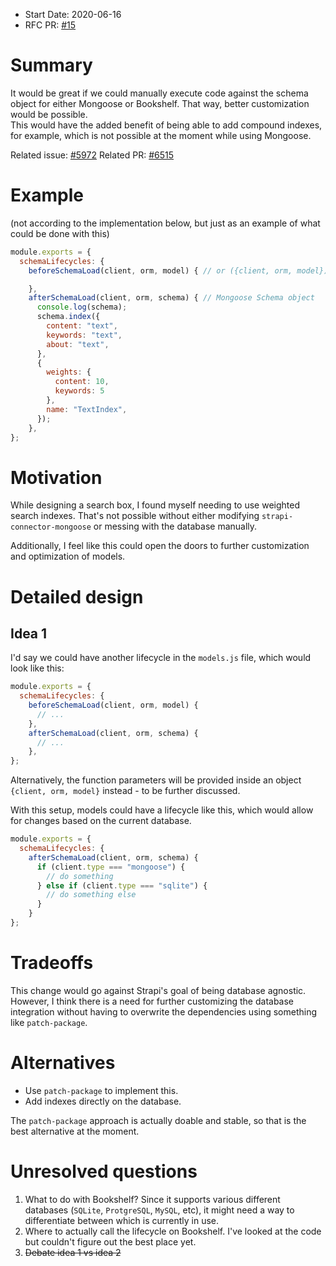 - Start Date: 2020-06-16
- RFC PR: [#15](https://github.com/strapi/rfcs/pull/15)

# Summary

It would be great if we could manually execute code against the schema object for either Mongoose or Bookshelf. That way, better customization would be possible.  
This would have the added benefit of being able to add compound indexes, for example, which is not possible at the moment while using Mongoose.

Related issue: [#5972](https://github.com/strapi/strapi/issues/5972)
Related PR: [#6515](https://github.com/strapi/strapi/pull/6515)

# Example

(not according to the implementation below, but just as an example of what could be done with this)

```js
module.exports = {
  schemaLifecycles: {
    beforeSchemaLoad(client, orm, model) { // or ({client, orm, model})

    },
    afterSchemaLoad(client, orm, schema) { // Mongoose Schema object
      console.log(schema);
      schema.index({
        content: "text",
        keywords: "text",
        about: "text",
      },
      {
        weights: {
          content: 10,
          keywords: 5
        },
        name: "TextIndex",
      });
    },
};
```

# Motivation

While designing a search box, I found myself needing to use weighted search indexes.
That's not possible without either modifying `strapi-connector-mongoose` or messing with the database manually.

Additionally, I feel like this could open the doors to further customization and optimization of models.

# Detailed design

## Idea 1

I'd say we could have another lifecycle in the `models.js` file, which would look like this:

```js
module.exports = {
  schemaLifecycles: {
    beforeSchemaLoad(client, orm, model) {
      // ...
    },
    afterSchemaLoad(client, orm, schema) {
      // ...
    },
};
```

Alternatively, the function parameters will be provided inside an object `{client, orm, model}` instead - to be further discussed.

With this setup, models could have a lifecycle like this, which would allow for changes based on the current database.

```js
module.exports = {
  schemaLifecycles: {
    afterSchemaLoad(client, orm, schema) {
      if (client.type === "mongoose") {
        // do something
      } else if (client.type === "sqlite") {
        // do something else
      }
    }
};
```

# Tradeoffs

This change would go against Strapi's goal of being database agnostic.
However, I think there is a need for further customizing the database integration
without having to overwrite the dependencies using something like `patch-package`.

# Alternatives

- Use `patch-package` to implement this.
- Add indexes directly on the database.

The `patch-package` approach is actually doable and stable, so that is the best alternative at the moment.

# Unresolved questions

1. What to do with Bookshelf? Since it supports various different databases (`SQLite`, `ProtgreSQL`, `MySQL`, etc),
   it might need a way to differentiate between which is currently in use.
2. Where to actually call the lifecycle on Bookshelf. I've looked at the code but couldn't figure out the best place yet.
3. ~~Debate idea 1 vs idea 2~~
